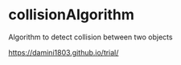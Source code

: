 # collisionAlgorithm
Algorithm to detect collision between two objects


 https://damini1803.github.io/trial/
